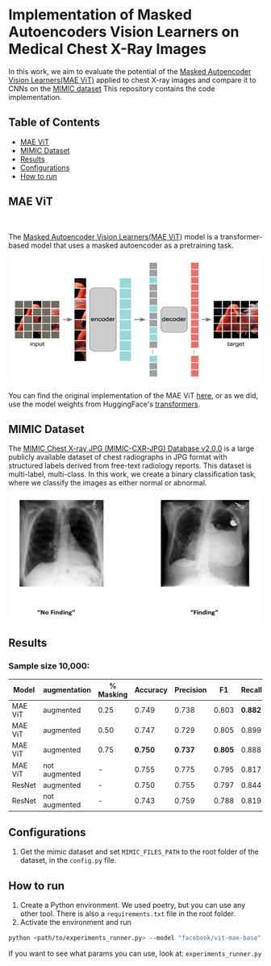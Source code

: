 # Implementation of Masked Autoencoders Vision Learners on Medical Chest X-Ray Images


In this work, we aim to evaluate the potential of the [Masked Autoencoder Vision Learners(MAE ViT)](https://arxiv.org/abs/2111.06377) applied to chest X-ray images and compare it to CNNs on the [MIMIC dataset](https://physionet.org/content/mimic-cxr-jpg/2.0.0/)
This repository contains the code implementation.


## Table of Contents

- [MAE ViT](#mae-vit)
- [MIMIC Dataset](#mimic-dataset)
- [Results](#results)
- [Configurations](#configurations)
- [How to run](#Howtorun)

## MAE ViT
<br>

The [Masked Autoencoder Vision Learners(MAE ViT)](https://arxiv.org/abs/2111.06377) model is a transformer-based model that uses a masked autoencoder as a pretraining task.

<p align="center">
    <img src="mae_mimic/assets/imgs/mae-architecture.png" width="500" height="250" />
</p>

You can find the original implementation of the MAE ViT [here](https://github.com/facebookresearch/mae), or as we did, use the model weights from HuggingFace's [transformers](https://huggingface.co/facebook/vit-mae-base).

## MIMIC Dataset
The [MIMIC Chest X-ray JPG (MIMIC-CXR-JPG) Database v2.0.0](https://physionet.org/content/mimic-cxr-jpg/2.0.0/) is a large publicly available dataset of chest radiographs in JPG format with structured labels derived from free-text radiology reports.
This dataset is multi-label, multi-class. In this work, we create a binary classification task, where we classify the images as either normal or abnormal.

<p align="center">
    <img src="mae_mimic/assets/imgs/mimic_img_sample.png" width="500" height="250" />
</p>

## Results

### Sample size 10,000:
| Model   | augmentation  | % Masking | Accuracy | Precision | F1    | Recall | AUC   |
|---------|---------------|-----------|----------|-----------|-------|--------|-------|
| MAE ViT | augmented     | 0.25      | 0.749    | 0.738     | 0.803 | **0.882**  | 0.809 |
| MAE ViT | augmented     | 0.50      | 0.747    | 0.729     | 0.805 | 0.899  | 0.796 |
| MAE ViT | augmented     | 0.75      | **0.750**    | **0.737**     |**0.805** | 0.888  | 0.799 |
| MAE ViT | not augmented | -       | 0.755    | 0.775     | 0.795 | 0.817  | **0.802** |
| ResNet  | augmented     | -         | 0.750    | 0.755     | 0.797 | 0.844  | 0.807 |
| ResNet  | not augmented | -       | 0.743    | 0.759     | 0.788 | 0.819  | 0.780 |

## Configurations
1. Get the mimic dataset and set `MIMIC_FILES_PATH` to the root folder of the dataset, in the `config.py` file.

## How to run
1. Create a Python environment. We used poetry, but you can use any other tool. There is also a `requirements.txt` file in the root folder.
2. Activate the environment and run 
```bash
python <path/to/experiments_runner.py> --model "facebook/vit-mae-base" --transformer "mae_with_augmentation_prob_050"
```
If you want to see what params you can use, look at: `experiments_runner.py`

